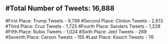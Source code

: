 #Total Number of Tweets: 16,888 
---
#First Place: Trump Tweets - 9,799
#Second Place: Clinton Tweets - 2,613
#Third Place: Cruz Tweets - 1,725
#Fourth Place: Sanders Tweets - 1,228
#Fifth Place: Rubio Tweets - 1,024
#Sixth Place: Jeb! Tweets - 269
#Seventh Place: Carson Tweets - 155
#Last Place: Kasich Tweets - 76
